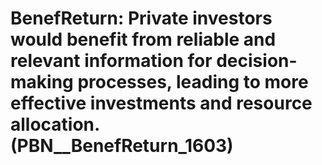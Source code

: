 # BenefReturn: __Private investors would benefit from reliable and relevant information for decision-making processes, leading to more effective investments and resource allocation.__ (PBN__BenefReturn_1603)

